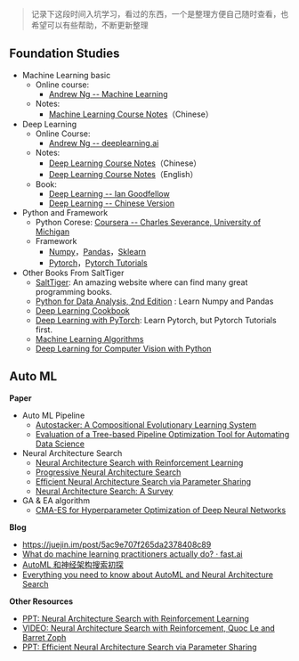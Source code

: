 > 记录下这段时间入坑学习，看过的东西，一个是整理方便自己随时查看，也希望可以有些帮助，不断更新整理

## Foundation Studies

- Machine Learning basic
  - Online course: 
    - [Andrew Ng -- Machine Learning](https://www.coursera.org/learn/machine-learning/home/welcome)
  - Notes:
    - [Machine Learning Course Notes](https://github.com/fengdu78/Coursera-ML-AndrewNg-Notes)（Chinese）
- Deep Learning
  - Online Course:
    - [Andrew Ng -- deeplearning.ai](https://www.deeplearning.ai/)
  - Notes:
    - [Deep Learning Course Notes](https://github.com/fengdu78/deeplearning_ai_books)（Chinese）
    - [Deep Learning Course Notes](https://github.com/mbadry1/DeepLearning.ai-Summary)（English）
  - Book:
    - [Deep Learning -- Ian Goodfellow](https://www.deeplearningbook.org/)
    - [Deep Learning -- Chinese Version](https://github.com/exacity/deeplearningbook-chinese)
- Python and Framework
  - Python Corese: [Coursera -- Charles Severance, University of Michigan](https://www.coursera.org/learn/python/home/welcome)
  - Framework 
    - [Numpy](http://www.numpy.org/)，[Pandas](https://pandas.pydata.org/)，[Sklearn](http://scikit-learn.org/stable/)
    - [Pytorch](https://pytorch.org/)，[Pytorch Tutorials](https://pytorch.org/tutorials/)
- Other Books From SaltTiger
  - [SaltTiger](https://salttiger.com/): An amazing website where can find many great programming books. 
  - [Python for Data Analysis, 2nd Edition](https://salttiger.com/python-for-data-analysis-2nd-edition/) : Learn Numpy and Pandas
  - [Deep Learning Cookbook](https://salttiger.com/deep-learning-cookbook/)
  - [Deep Learning with PyTorch](https://salttiger.com/deep-learning-with-pytorch/): Learn Pytorch, but Pytorch Tutorials first.
  - [Machine Learning Algorithms](https://salttiger.com/machine-learning-algorithms/)
  - [Deep Learning for Computer Vision with Python](https://salttiger.com/deep-learning-for-computer-vision-with-python/)
  
## Auto ML

**Paper**
  - Auto ML Pipeline
  	- [Autostacker: A Compositional Evolutionary Learning System](https://arxiv.org/abs/1803.00684)
  	-  [Evaluation of a Tree-based Pipeline Optimization Tool for Automating  Data Science](https://arxiv.org/abs/1603.06212)
  - Neural Architecture Search
  	- [Neural Architecture Search with Reinforcement Learning](https://arxiv.org/abs/1611.01578)
  	- [Progressive Neural Architecture Search](https://arxiv.org/abs/1712.00559)
  	- [Efficient Neural Architecture Search via Parameter Sharing](https://arxiv.org/abs/1802.03268)
  	- [Neural Architecture Search: A Survey](https://arxiv.org/abs/1808.05377)
  - GA & EA algorithm 
  	- [CMA-ES for Hyperparameter Optimization of Deep Neural Networks](https://arxiv.org/abs/1604.07269)

**Blog**

- https://juejin.im/post/5ac9e707f265da2378408c89
- [What do machine learning practitioners actually do? · fast.ai](http://www.fast.ai/2018/07/12/auto-ml-1/)
- [AutoML 和神经架构搜索初探](https://www.leiphone.com/news/201808/sYLR0zaLlAv0VpFV.html)
- [Everything you need to know about AutoML and Neural Architecture Search](https://towardsdatascience.com/everything-you-need-to-know-about-automl-and-neural-architecture-search-8db1863682bf)

**Other Resources**

- [PPT: Neural Architecture Search with Reinforcement Learning](http://rll.berkeley.edu/deeprlcoursesp17/docs/quoc_barret.pdf)
- [VIDEO: Neural Architecture Search with Reinforcement, Quoc Le and Barret Zoph](https://www.youtube.com/watch?v=XDtFXBYpl1w&index=22&list=PLkFD6_40KJIwTmSbCv9OVJB3YaO4sFwkX&t=874s)
- [PPT: Efficient Neural Architecture Search via Parameter Sharing](https://www.slideshare.net/JinwonLee9/efficient-neural-architecture-search-via-parameter-sharing)
